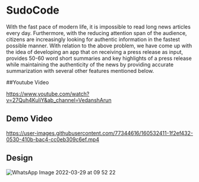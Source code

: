 # SudoCode

With the fast pace of modern life, it is impossible to read long news articles every day. Furthermore, with the reducing attention span of the audience, citizens are increasingly looking for authentic information in the fastest possible manner. 
With relation to the above problem, we have come up with the idea of developing an app that on receiving a press release as input, provides 50-60 word short summaries and key highlights of a press release while maintaining the authenticity of the news by providing accurate summarization with several other features mentioned below.

##Youtube Video

https://www.youtube.com/watch?v=27Quh4KuliY&ab_channel=VedanshArun

## Demo Video

https://user-images.githubusercontent.com/77344616/160532411-1f2ef432-0530-410b-bac4-cc0eb309c6ef.mp4


## Design 

![WhatsApp Image 2022-03-29 at 09 52 22](https://user-images.githubusercontent.com/77344616/160532834-fc7bbaa6-b8fb-4046-a984-41aac89c605a.jpeg)

